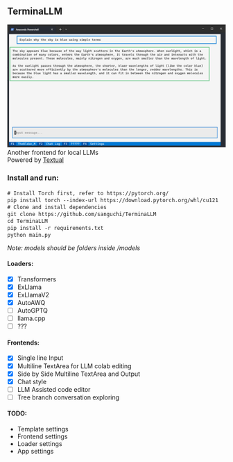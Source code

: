 ## TerminaLLM  
![](Captura.PNG)
Another frontend for local LLMs  
Powered by [Textual](https://textual.textualize.io/)  

### Install and run:  
```
# Install Torch first, refer to https://pytorch.org/
pip install torch --index-url https://download.pytorch.org/whl/cu121
# Clone and install dependencies
git clone https://github.com/sanguchi/TerminaLLM  
cd TerminaLLM  
pip install -r requirements.txt  
python main.py  
```

_Note:  models should be folders inside /models_


#### Loaders:  
- [x] Transformers  
- [x] ExLlama  
- [x] ExLlamaV2  
- [x] AutoAWQ  
- [ ] AutoGPTQ  
- [ ] llama.cpp  
- [ ] ???  

#### Frontends:  
- [x] Single line Input  
- [x] Multiline TextArea for LLM colab editing  
- [x] Side by Side Multiline TextArea and Output
- [x] Chat style  
- [ ] LLM Assisted code editor  
- [ ] Tree branch conversation exploring  

#### TODO:  
- Template settings
- Frontend settings
- Loader settings
- App settings
